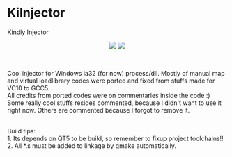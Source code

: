 # KiInjector
Kindly Injector

<p align="center">
 <img src="http://i.imgur.com/a4UjzNK.jpg"/>
 <img src="http://i.imgur.com/GT1mJm4.jpg"/>
</p>


<br />

Cool injector for Windows ia32 (for now) process/dll. Mostly of manual map and virtual loadlibrary codes were ported and fixed from stuffs made for VC10 to GCC5. <br />
All credits from ported codes were on commentaries inside the code :)<br />
Some really cool stuffs resides commented, because I didn't want to use it right now. Others are commented because I forgot to remove it. 

<br />
Build tips:<br />
1. Its depends on QT5 to be build, so remember to fixup project toolchains!!  
2. All *.s must be added to linkage by qmake automatically.
